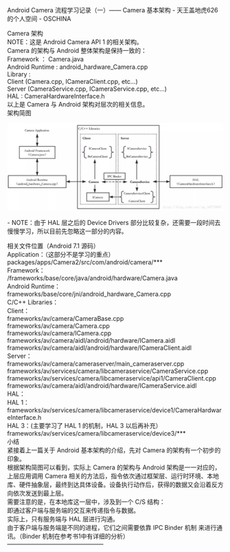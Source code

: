 Android Camera 流程学习记录（一）—— Camera 基本架构 - 天王盖地虎626的个人空间 - OSCHINA

Camera 架构  
NOTE：这是 Android Camera API 1 的相关架构。  
Camera 的架构与 Android 整体架构是保持一致的：   
Framework ： Camera.java  
Android Runtime : android\_hardware\_Camera.cpp  
Library :   
Client (Camera.cpp, ICameraClient.cpp, etc...)  
Server (CameraService.cpp, ICameraService.cpp, etc...)  
HAL : CameraHardwareInterface.h  
以上是 Camera 与 Android 架构对层次的相关信息。  
架构简图

![18cb3364f381eecf7f53c796fe9048ce.png](../../_resources/c395a10958284aacbb2c8999bf11961d.png)

\- NOTE：由于 HAL 层之后的 Device Drivers 部分比较复杂，还需要一段时间去慢慢学习，所以目前先忽略这一部分的内容。

相关文件位置（Android 7.1 源码）  
Application：（这部分不是学习的重点）   
packages/apps/Camera2/src/com/android/camera/***  
Framework：   
/frameworks/base/core/java/android/hardware/Camera.java  
Android Runtime：   
frameworks/base/core/jni/android\_hardware\_Camera.cpp  
C/C++ Libraries：   
Client：   
frameworks/av/camera/CameraBase.cpp  
frameworks/av/camera/Camera.cpp  
frameworks/av/camera/ICamera.cpp  
frameworks/av/camera/aidl/android/hardware/ICamera.aidl  
frameworks/av/camera/aidl/android/hardware/ICameraClient.aidl  
Server：   
frameworks/av/camera/cameraserver/main_cameraserver.cpp  
frameworks/av/services/camera/libcameraservice/CameraService.cpp  
frameworks/av/services/camera/libcameraservice/api1/CameraClient.cpp  
frameworks/av/camera/aidl/android/hardware/ICameraService.aidl  
HAL：   
HAL 1：   
frameworks/av/services/camera/libcameraservice/device1/CameraHardwareInterface.h  
HAL 3：(主要学习了 HAL 1 的机制，HAL 3 以后再补充）   
frameworks/av/services/camera/libcameraservice/device3/***  
小结  
紧接着上一篇关于 Android 基本架构的介绍，先对 Camera 的架构有一个初步的印象。  
根据架构简图可以看到，实际上 Camera 的架构与 Android 架构是一一对应的，上层应用调用 Camera 相关的方法后，指令依次通过框架层、运行时环境、本地库、硬件抽象层，最终到达具体设备。设备执行动作后，获得的数据又会沿着反方向依次发送到最上层。  
需要注意的是，在本地库这一层中，涉及到一个 C/S 结构：   
即通过客户端与服务端的交互来传递指令与数据。  
实际上，只有服务端与 HAL 层进行沟通。  
由于客户端与服务端是不同的进程，它们之间需要依靠 IPC Binder 机制 来进行通讯。（Binder 机制在参考书1中有详细的分析）  
————————————————
